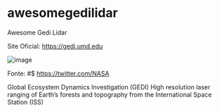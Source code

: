 # awesomegedilidar
Awesome Gedi Lidar


Site Oficial: https://gedi.umd.edu

![image](https://user-images.githubusercontent.com/36390710/179752668-fcb95857-77e9-40e0-9acf-c44e119417a6.png)

Fonte: #$ https://twitter.com/NASA

Global Ecosystem Dynamics Investigation (GEDI)
High resolution laser ranging of Earth’s forests and topography from the International Space Station (ISS)

